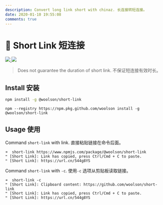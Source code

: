 ```yaml
---
description: Convert long link short with chinaz. 长连接转短连接。
date: 2020-01-10 19:55:08
comments: true
---
```


# 🦎 Short Link 短连接

 [![](https://woolson.cn/npmer/npm/version/7454c65c-2678-4ea4-9192-54d46e449fa7?name=@woolson/short-link) ![](https://woolson.gitee.io/npmer-badge/Make%20with-ffffff-fb5656--heart-ee401f-right-ffffff-ededed-square-flat-plain.svg)](https://github.com/woolson/short-link)

> Does not guarantee the duration of short link. 不保证短连接有效时长。

## Install 安装

```bash
npm install -g @woolson/short-link
```

```text
npm --registry https://npm.pkg.github.com/woolson install -g @woolson/short-link
```

## Usage 使用

Command `short-link` with link. 直接粘贴链接在命令后面。

```text
➜  short-link https://www.npmjs.com/package/@woolson/short-link
❝ [Short Link]: Link has copied, press Ctrl/Cmd + C to paste.
❝ [Short Link]: https://url.cn/544g8YS
```

Command `short-link` with `-c`. 使用`-c` 选项从剪贴板读取链接。

```text
➜  short-link -c 
❝ [Short Link]: Clipboard content: https://github.com/woolson/short-link
❝ [Short Link]: Link has copied, press Ctrl/Cmd + C to paste.
❝ [Short Link]: https://url.cn/544g8YS
```

